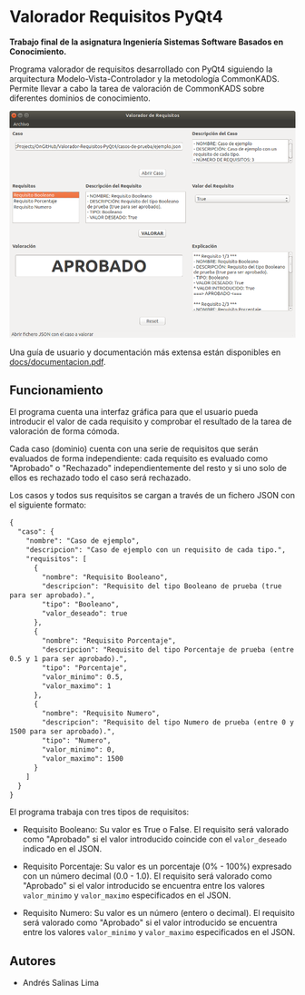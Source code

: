 # Valorador Requisitos PyQt4

**Trabajo final de la asignatura Ingeniería Sistemas Software Basados en Conocimiento.**

Programa valorador de requisitos desarrollado con PyQt4 siguiendo la arquitectura Modelo-Vista-Controlador y la metodología CommonKADS. Permite llevar a cabo la tarea de valoración de CommonKADS sobre diferentes dominios de conocimiento.

![Imagen de la ventana principal del programa](docs/images/mainWindow.png)

Una guía de usuario y documentación más extensa están disponibles en [docs/documentacion.pdf](https://github.com/AndresSalinas97/Valorador-Requisitos-PyQt4/blob/master/docs/Documentacion-Aplicacion.pdf).

## Funcionamiento

El programa cuenta una interfaz gráfica para que el usuario pueda introducir el valor de cada requisito y comprobar el resultado de la tarea de valoración de forma cómoda.

Cada caso (dominio) cuenta con una serie de requisitos que serán evaluados de forma independiente: cada requisito es evaluado como "Aprobado" o "Rechazado" independientemente del resto y si uno solo de ellos es rechazado todo el caso será rechazado.

Los casos y todos sus requisitos se cargan a través de un fichero JSON con el siguiente formato:

```
{
  "caso": {
    "nombre": "Caso de ejemplo",
    "descripcion": "Caso de ejemplo con un requisito de cada tipo.",
    "requisitos": [
      {
        "nombre": "Requisito Booleano",
        "descripcion": "Requisito del tipo Booleano de prueba (true para ser aprobado).",
        "tipo": "Booleano",
        "valor_deseado": true
      },
      {
        "nombre": "Requisito Porcentaje",
        "descripcion": "Requisito del tipo Porcentaje de prueba (entre 0.5 y 1 para ser aprobado).",
        "tipo": "Porcentaje",
        "valor_minimo": 0.5,
        "valor_maximo": 1
      },
      {
        "nombre": "Requisito Numero",
        "descripcion": "Requisito del tipo Numero de prueba (entre 0 y 1500 para ser aprobado).",
        "tipo": "Numero",
        "valor_minimo": 0,
        "valor_maximo": 1500
      }
    ]
  }
}
```

El programa trabaja con tres tipos de requisitos:

- Requisito Booleano: Su valor es True o False. El requisito será valorado como "Aprobado" si el valor introducido coincide con el `valor_deseado` indicado en el JSON.

- Requisito Porcentaje: Su valor es un porcentaje (0% - 100%) expresado con un número decimal (0.0 - 1.0). El requisito será valorado como "Aprobado" si el valor introducido se encuentra entre los valores `valor_minimo` y `valor_maximo` especificados en el JSON.

- Requisito Numero: Su valor es un número (entero o decimal). El requisito será valorado como "Aprobado" si el valor introducido se encuentra entre los valores `valor_minimo` y `valor_maximo` especificados en el JSON.

## Autores

- Andrés Salinas Lima
